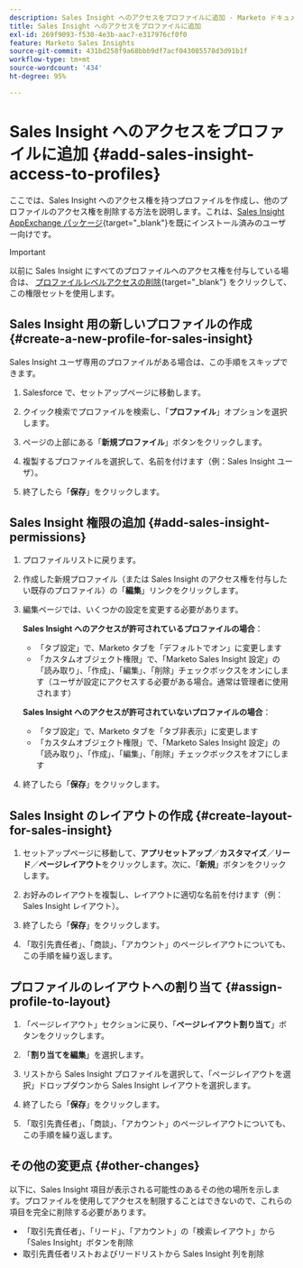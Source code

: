```yaml
---
description: Sales Insight へのアクセスをプロファイルに追加 - Marketo ドキュメント - 製品ドキュメント
title: Sales Insight へのアクセスをプロファイルに追加
exl-id: 269f9093-f530-4e3b-aac7-e317976cf0f0
feature: Marketo Sales Insights
source-git-commit: 431bd258f9a68bbb9df7acf043085578d3d91b1f
workflow-type: tm+mt
source-wordcount: '434'
ht-degree: 95%

---
```


# Sales Insight へのアクセスをプロファイルに追加 {#add-sales-insight-access-to-profiles}

ここでは、Sales Insight へのアクセス権を持つプロファイルを作成し、他のプロファイルのアクセス権を削除する方法を説明します。これは、[Sales Insight AppExchange パッケージ](/help/marketo/product-docs/marketo-sales-insight/msi-for-salesforce/installation/install-marketo-sales-insight-package-in-salesforce-appexchange.md){target="_blank"}を既にインストール済みのユーザー向けです。

>[!IMPORTANT]
>
>以前に Sales Insight にすべてのプロファイルへのアクセス権を付与している場合は、 [プロファイルレベルアクセスの削除](/help/marketo/product-docs/marketo-sales-insight/msi-for-salesforce/configuration/remove-sales-insight-access.md){target="_blank"} をクリックして、この権限セットを使用します。

## Sales Insight 用の新しいプロファイルの作成 {#create-a-new-profile-for-sales-insight}

Sales Insight ユーザ専用のプロファイルがある場合は、この手順をスキップできます。

1. Salesforce で、セットアップページに移動します。

1. クイック検索でプロファイルを検索し、「**プロファイル**」オプションを選択します。

1. ページの上部にある「**新規プロファイル**」ボタンをクリックします。

1. 複製するプロファイルを選択して、名前を付けます（例：Sales Insight ユーザ）。

1. 終了したら「**保存**」をクリックします。

## Sales Insight 権限の追加 {#add-sales-insight-permissions}

1. プロファイルリストに戻ります。

1. 作成した新規プロファイル（または Sales Insight のアクセス権を付与したい既存のプロファイル）の「**編集**」リンクをクリックします。

1. 編集ページでは、いくつかの設定を変更する必要があります。

   **Sales Insight へのアクセスが許可されているプロファイルの場合**：

   * 「タブ設定」で、Marketo タブを「デフォルトでオン」に変更します
   * 「カスタムオブジェクト権限」で、「Marketo Sales Insight 設定」の「読み取り」、「作成」、「編集」、「削除」チェックボックスをオンにします（ユーザが設定にアクセスする必要がある場合。通常は管理者に使用されます）

   **Sales Insight へのアクセスが許可されていないプロファイルの場合**：

   * 「タブ設定」で、Marketo タブを「タブ非表示」に変更します
   * 「カスタムオブジェクト権限」で、「Marketo Sales Insight 設定」の「読み取り」、「作成」、「編集」、「削除」チェックボックスをオフにします

1. 終了したら「**保存**」をクリックします。

## Sales Insight のレイアウトの作成 {#create-layout-for-sales-insight}

1. セットアップページに移動して、**アプリセットアップ**／**カスタマイズ**／**リード**／**ページレイアウト**&#x200B;をクリックします。次に、「**新規**」ボタンをクリックします。

1. お好みのレイアウトを複製し、レイアウトに適切な名前を付けます（例：Sales Insight レイアウト）。

1. 終了したら「**保存**」をクリックします。

1. 「取引先責任者」、「商談」、「アカウント」のページレイアウトについても、この手順を繰り返します。

## プロファイルのレイアウトへの割り当て {#assign-profile-to-layout}

1. 「ページレイアウト」セクションに戻り、「**ページレイアウト割り当て**」ボタンをクリックします。

1. 「**割り当てを編集**」を選択します。

1. リストから Sales Insight プロファイルを選択して、「ページレイアウトを選択」ドロップダウンから Sales Insight レイアウトを選択します。

1. 終了したら「**保存**」をクリックします。

1. 「取引先責任者」、「商談」、「アカウント」のページレイアウトについても、この手順を繰り返します。

## その他の変更点 {#other-changes}

以下に、Sales Insight 項目が表示される可能性のあるその他の場所を示します。プロファイルを使用してアクセスを制限することはできないので、これらの項目を完全に削除する必要があります。

* 「取引先責任者」、「リード」、「アカウント」の「検索レイアウト」から「Sales Insight」ボタンを削除
* 取引先責任者リストおよびリードリストから Sales Insight 列を削除
